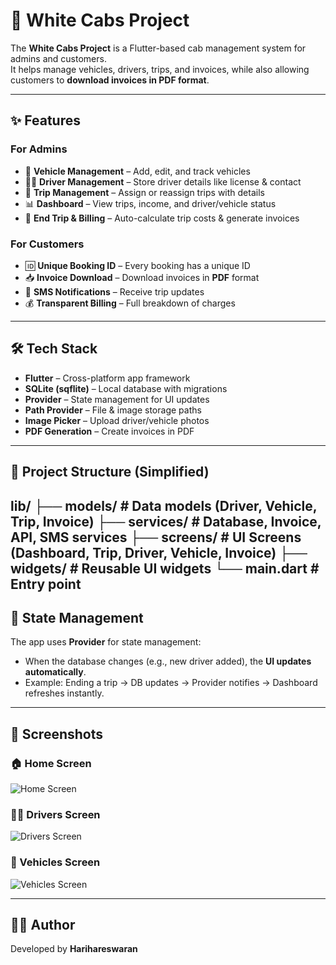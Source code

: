 # 🚖 White Cabs Project

The **White Cabs Project** is a Flutter-based cab management system for admins and customers.  
It helps manage vehicles, drivers, trips, and invoices, while also allowing customers to **download invoices in PDF format**.

---

## ✨ Features

### For Admins
- 🚗 **Vehicle Management** – Add, edit, and track vehicles  
- 👨‍✈️ **Driver Management** – Store driver details like license & contact  
- 📅 **Trip Management** – Assign or reassign trips with details  
- 📊 **Dashboard** – View trips, income, and driver/vehicle status  
- 🧾 **End Trip & Billing** – Auto-calculate trip costs & generate invoices  

### For Customers
- 🆔 **Unique Booking ID** – Every booking has a unique ID  
- 📥 **Invoice Download** – Download invoices in **PDF** format  
- 📲 **SMS Notifications** – Receive trip updates  
- 💰 **Transparent Billing** – Full breakdown of charges  

---

## 🛠 Tech Stack

- **Flutter** – Cross-platform app framework  
- **SQLite (sqflite)** – Local database with migrations  
- **Provider** – State management for UI updates  
- **Path Provider** – File & image storage paths  
- **Image Picker** – Upload driver/vehicle photos  
- **PDF Generation** – Create invoices in PDF  

---

## 📂 Project Structure (Simplified)

lib/
├── models/ # Data models (Driver, Vehicle, Trip, Invoice)
├── services/ # Database, Invoice, API, SMS services
├── screens/ # UI Screens (Dashboard, Trip, Driver, Vehicle, Invoice)
├── widgets/ # Reusable UI widgets
└── main.dart # Entry point
---

## 🔄 State Management

The app uses **Provider** for state management:  
- When the database changes (e.g., new driver added), the **UI updates automatically**.  
- Example: Ending a trip → DB updates → Provider notifies → Dashboard refreshes instantly.  

---

## 📸 Screenshots

### 🏠 Home Screen
![Home Screen](assets/screenshots/home_screen.jpg)

### 👨‍✈️ Drivers Screen
![Drivers Screen](assets/screenshots/drivers_screen.jpg)

### 🚗 Vehicles Screen
![Vehicles Screen](assets/screenshots/vehicles_screen.jpg)

---

## 👨‍💻 Author
Developed by **Harihareswaran**  
